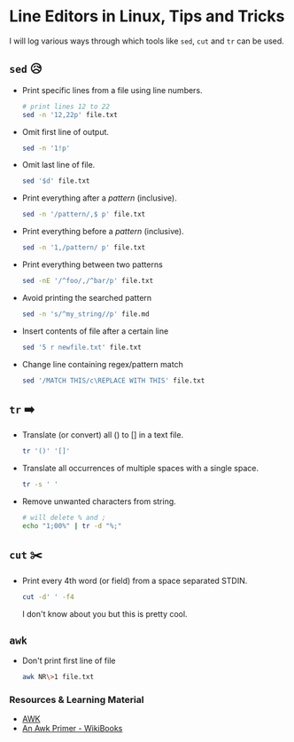 # Line Editors in Linux, Tips and Tricks

I will log various ways through which tools like `sed`, `cut` and `tr` can be used.

## `sed` 😥

- Print specific lines from a file using line numbers.
  ```bash
  # print lines 12 to 22
  sed -n '12,22p' file.txt
  ```

- Omit first line of output.
  ```bash
  sed -n '1!p'
  ```

- Omit last line of file.
  ```bash
  sed '$d' file.txt
  ```

- Print everything after a _pattern_ (inclusive).
  ```bash
  sed -n '/pattern/,$ p' file.txt
  ```

- Print everything before a _pattern_ (inclusive).
  ```bash
  sed -n '1,/pattern/ p' file.txt
  ```

- Print everything between two patterns
  ```bash
  sed -nE '/^foo/,/^bar/p' file.txt
  ```

- Avoid printing the searched pattern
  ```bash
  sed -n 's/^my_string//p' file.md
  ```

- Insert contents of file after a certain line
  ```bash
  sed '5 r newfile.txt' file.txt
  ```

- Change line containing regex/pattern match
  ```bash
  sed '/MATCH THIS/c\REPLACE WITH THIS' file.txt
  ```

## `tr` ➡️

- Translate (or convert) all () to [] in a text file.
  ```bash
  tr '()' '[]'
  ```

- Translate all occurrences of multiple spaces with a single space.
  ```bash
  tr -s ' '
  ```

- Remove unwanted characters from string.
  ```bash
  # will delete % and ;
  echo "1;00%" | tr -d "%;"
  ```

## `cut` ✂️

- Print every 4th word (or field) from a space separated STDIN.
  ```bash
  cut -d' ' -f4
  ```
  I don't know about you but this is pretty cool.


## `awk`

- Don't print first line of file
  ```bash
  awk NR\>1 file.txt
  ```


### Resources & Learning Material

- [AWK](https://www.grymoire.com/Unix/Awk.html)
- [An Awk Primer - WikiBooks](https://en.wikibooks.org/wiki/An_Awk_Primer)

